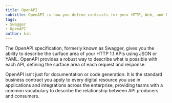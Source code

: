 ```yaml
---
title: OpenAPI
subtitle: OpenAPI is how you define contracts for your HTTP, Web, and RESTful APIs.
tags:
- Swagger
- OpenAPI
author: kin
---
```


The OpenAPI specification, formerly known as Swagger, gives you the ability to describe the surface area of your HTTP 1.1 APIs using JSON or YAML. OpenAPI provides a robust way to describe what is possible with each API, defining the surface area of each request and response.

OpenAPI isn’t just for documentation or code generation. It is the standard business contract you apply to every digital resource you use in applications and integrations across the enterprise, providing teams with a common vocabulary to describe the relationship between API producers and consumers.



